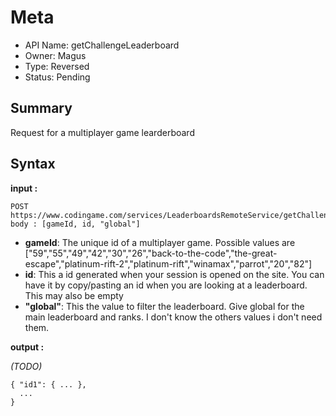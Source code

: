 # Meta
  - API Name: getChallengeLeaderboard
  - Owner: Magus
  - Type: Reversed
  - Status: Pending
  

## Summary
Request for a multiplayer game learderboard

## Syntax
__input :__
```
POST https://www.codingame.com/services/LeaderboardsRemoteService/getChallengeLeaderboard
body : [gameId, id, "global"]
```
  - **gameId**: The unique id of a multiplayer game. Possible values are ["59","55","49","42","30","26","back-to-the-code","the-great-escape","platinum-rift-2","platinum-rift","winamax","parrot","20","82"]
  - **id**: This a id generated when your session is opened on the site. You can have it by copy/pasting an id when you are looking at a leaderboard. This may also be empty
  - **"global"**: This the value to filter the leaderboard. Give global for the main leaderboard and ranks. I don't know the others values i don't need them.

__output :__

*(TODO)*
```
{ "id1": { ... },
  ...
}  
```